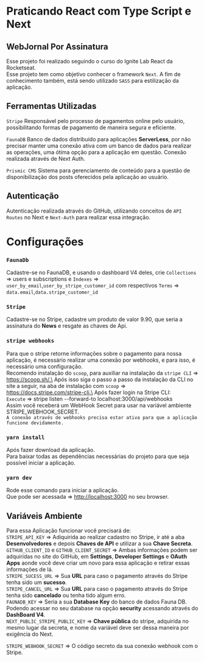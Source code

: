 
# Praticando React com Type Script e Next
## WebJornal Por Assinatura
Esse projeto foi realizado seguindo o curso do Ignite Lab React da Rocketseat.\
Esse projeto tem como objetivo conhecer o framework `Next`.
A fim de conhecimento também, está sendo utilizado `SASS` para estilização da aplicação.

## Ferramentas Utilizadas
`Stripe`
Responsável pelo processo de pagamentos online pelo usuário, possibilitando formas de pagamento de maneira segura e eficiente.

`FaunaDB`
Banco de dados distribuído para aplicações **ServerLess**, por não precisar manter uma conexão ativa com um banco de dados para realizar as operações, uma ótima opção para a aplicação em questão. Conexão realizada através de Next Auth.

`Prismic CMS`
Sistema para gerenciamento de conteúdo para a questão de disponibilização dos posts oferecidos pela aplicação ao usuário.

## Autenticação
Autenticação realizada através do GitHub, utilizando conceitos de `API Routes` no Next e `Next-Auth` para realizar essa integração.


# Configurações
### `FaunaDb`
Cadastre-se no FaunaDB, e usando o dashboard V4 deles, crie `Collections` => users e subscriptions e `Indexes` => `user_by_email`,`user_by_stripe_customer_id` com respectivos `Terms` => `data.email`,`data.stripe_customer_id`
### `Stripe`
Cadastre-se no Stripe, cadastre um produto de valor 9.90, que seria a assinatura do **News** e resgate as chaves de Api.
### `stripe webhooks`
Para que o stripe retorne informações sobre o pagamento para nossa aplicação, é necessário realizar uma conexão por webhooks, e para isso, é necessário uma configuração.\
Recomendo instalação do `scoop`, para auxiliar na instalação da `stripe CLI` => https://scoop.sh/.\
Após isso siga o passo a passo da instalação da CLI no site a seguir, na aba de instalação com `scoop` => https://docs.stripe.com/stripe-cli.\
Após fazer login na Stripe CLI:\
`Execute` => stripe listen --forward-to localhost:3000/api/webhooks\
Assim você receberá um WebHook Secret para usar na variável ambiente STRIPE_WEBHOOK_SECRET.\
`A conexão através de webhooks precisa estar ativa para que a aplicação funcione devidamente.`


### `yarn install`
Após fazer download da aplicação.\
Para baixar todas as dependências necessárias do projeto para que seja possível iniciar a aplicação.

### `yarn dev`
Rode esse comando para iniciar a aplicação.\
Que pode ser acessada => [http://localhost:3000](http://localhost:3000) no seu browser.

## Variáveis Ambiente
Para essa Aplicação funcionar você precisará de: \
`STRIPE_API_KEY` => Adiquirida ao realizar cadastro no Stripe, ir até a aba **Desenvolvedores** e depois **Chaves de API** e utilizar a sua **Chave Secreta**.\
`GITHUB_CLIENT_ID` e `GITHUB_CLIENT_SECRET` => Ambas informações podem ser adquiridas no site do GitHub, em **Settings**, **Developer Settings** e **OAuth Apps** aonde você deve criar um novo para essa aplicação e retirar essas informações de lá.\
`STRIPE_SUCESS_URL` => Sua **URL** para caso o pagamento através do Stripe tenha sido um **sucesso**.\
`STRIPE_CANCEL_URL` => Sua **URL** para caso o pagamento através do Stripe tenha sido **cancelado** ou tenha tido algum erro.\
`FAUNADB_KEY` => Seria a sua **Database Key** do banco de dados Fauna DB. Podendo acessar no seu database na opção **security** acessando através do **DashBoard V4**.\
`NEXT_PUBLIC_STRIPE_PUBLIC_KEY` => **Chave pública** do stripe, adquirida no mesmo lugar da secreta, e nome da variável deve ser dessa maneira por exigência do Next.  

`STRIPE_WEBHOOK_SECRET` => O código secreto da sua conexão webhook com o Stripe.